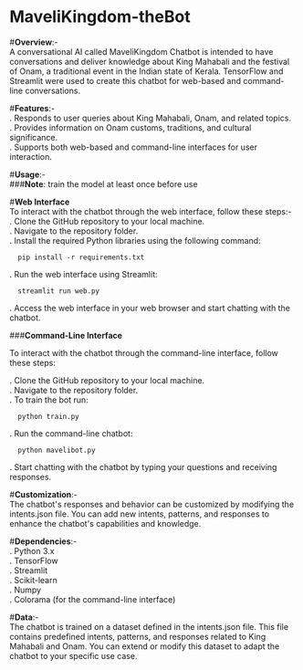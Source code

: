 # MaveliKingdom-theBot<br>
#**Overview**:-<br>
A conversational AI called MaveliKingdom Chatbot is intended to have conversations and deliver knowledge about King Mahabali and the festival of Onam, a traditional event in the Indian state of Kerala. TensorFlow and Streamlit were used to create this chatbot for web-based and command-line conversations.

#**Features**:-<br>
. Responds to user queries about King Mahabali, Onam, and related topics.<br>
. Provides information on Onam customs, traditions, and cultural significance.<br>
. Supports both web-based and command-line interfaces for user interaction.<br>

#**Usage**:-<br>
###**Note**: train the model at least once before use<br>

#**Web Interface**<br>
To interact with the chatbot through the web interface, follow these steps:-<br>
. Clone the GitHub repository to your local machine.<br>
. Navigate to the repository folder.<br>
. Install the required Python libraries using the following command:

      pip install -r requirements.txt

. Run the web interface using Streamlit:<br>

      streamlit run web.py
      
. Access the web interface in your web browser and start chatting with the chatbot.<br>

###**Command-Line Interface**<br>

To interact with the chatbot through the command-line interface, follow these steps:<br>

. Clone the GitHub repository to your local machine.<br>
. Navigate to the repository folder.<br>
. To train the bot run:<br>

      python train.py
      
. Run the command-line chatbot:<br>

      python mavelibot.py

. Start chatting with the chatbot by typing your questions and receiving responses.<br>

#**Customization**:-<br>
The chatbot's responses and behavior can be customized by modifying the intents.json file. You can add new intents, patterns, and responses to enhance the chatbot's capabilities and knowledge.

#**Dependencies**:-<br>
. Python 3.x<br>
. TensorFlow<br>
. Streamlit<br>
. Scikit-learn<br>
. Numpy<br>
. Colorama (for the command-line interface)<br>

#**Data**:-<br>
The chatbot is trained on a dataset defined in the intents.json file. This file contains predefined intents, patterns, and responses related to King Mahabali and Onam. You can extend or modify this dataset to adapt the chatbot to your specific use case.
